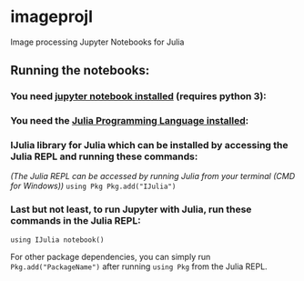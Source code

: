 # imageprojl
Image processing Jupyter Notebooks for Julia

## Running the notebooks:

### You need [jupyter notebook installed]("https://jupyter.org/install") (requires python 3):

### You need the [Julia Programming Language installed](https://julialang.org):

### IJulia library for Julia which can be installed by accessing the Julia REPL and running these commands:
_(The Julia REPL can be accessed by running Julia from your terminal (CMD for Windows))_
`using Pkg
Pkg.add("IJulia")`

### Last but not least, to run Jupyter with Julia, run these commands in the Julia REPL:
`using IJulia
notebook()`

For other package dependencies, you can simply run `Pkg.add("PackageName")` after running `using Pkg` from the Julia REPL.



